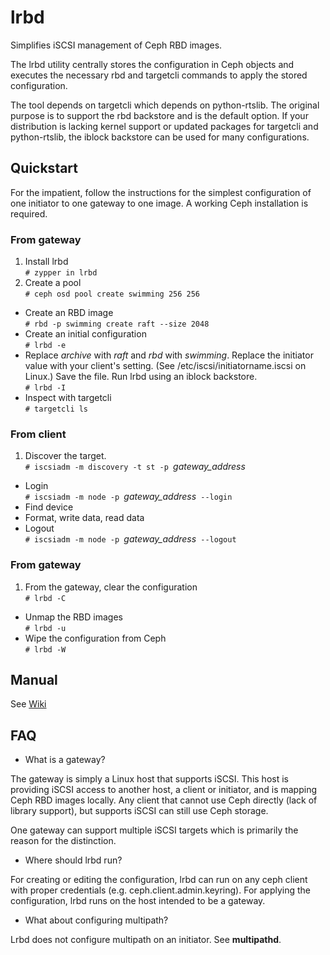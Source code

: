 # lrbd
Simplifies iSCSI management of Ceph RBD images.  

The lrbd utility centrally stores the configuration in Ceph objects and executes the necessary rbd and targetcli commands to apply the stored configuration.

The tool depends on targetcli which depends on python-rtslib.  The original purpose is to support the rbd backstore and is the default option.  If your distribution is lacking kernel support or updated packages for targetcli and python-rtslib, the iblock backstore can be used for many configurations.

## Quickstart

For the impatient, follow the instructions for the simplest configuration of one initiator to one gateway to one image.  A working Ceph installation is required.

### From gateway
1. Install lrbd  
`# zypper in lrbd`
2. Create a pool  
`# ceph osd pool create swimming 256 256`
* Create an RBD image  
`# rbd -p swimming create raft --size 2048`
* Create an initial configuration  
`# lrbd -e`
* Replace *archive* with *raft* and *rbd* with *swimming*.  Replace the initiator value with your client's setting. (See /etc/iscsi/initiatorname.iscsi on Linux.) Save the file.  Run lrbd using an iblock backstore.  
`# lrbd -I`
* Inspect with targetcli  
`# targetcli ls`

### From client
1. Discover the target.  
`# iscsiadm -m discovery -t st -p `*gateway_address*
* Login  
`# iscsiadm -m node -p `*gateway_address*` --login`
* Find device   
* Format, write data, read data
* Logout  
`# iscsiadm -m node -p `*gateway_address*` --logout`

### From gateway
1. From the gateway, clear the configuration  
`# lrbd -C`
* Unmap the RBD images  
`# lrbd -u`
* Wipe the configuration from Ceph  
`# lrbd -W`

## Manual

See [Wiki](https://github.com/swiftgist/lrbd/wiki)

## FAQ

* What is a gateway?

The gateway is simply a Linux host that supports iSCSI.  This host is providing iSCSI access to another host, a client or initiator, and is mapping Ceph RBD images locally.  Any client that cannot use Ceph directly (lack of library support), but supports iSCSI can still use Ceph storage.

One gateway can support multiple iSCSI targets which is primarily the reason for the distinction.

* Where should lrbd run?

For creating or editing the configuration, lrbd can run on any ceph client with proper credentials (e.g. ceph.client.admin.keyring).  For applying the configuration, lrbd runs on the host intended to be a gateway.

* What about configuring multipath?

Lrbd does not configure multipath on an initiator.  See **multipathd**. 
